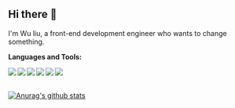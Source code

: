 
## Hi there 👋

I'm Wu liu, a front-end development engineer who wants to change something.

**Languages and Tools:**

<img align="left" src="https://img.shields.io/badge/vue%20-%23232F3E.svg?logo=vue.js"> 

<img align="left" src="https://img.shields.io/badge/vite%20-%23232F3E.svg?logo=vite">

<img align="left" src="https://img.shields.io/badge/wepack%20-%23232F3E.svg?logo=webpack">

<img align="left" src="https://img.shields.io/badge/babel%20-%23232F3E.svg?logo=babel">

<img align="left" src="https://img.shields.io/badge/postcss%20-%23232F3E.svg?logo=postcss">

<img align="left" src="https://img.shields.io/badge/golang%20-%23232F3E.svg?logo=go">

<br/>
<br/>

[![Anurag's github stats](https://github-readme-stats.vercel.app/api?username=WJCHumble)](https://github.com/WJCHumble)

